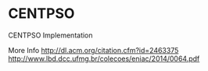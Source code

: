 # CENTPSO
CENTPSO Implementation

More Info
http://dl.acm.org/citation.cfm?id=2463375
http://www.lbd.dcc.ufmg.br/colecoes/eniac/2014/0064.pdf

